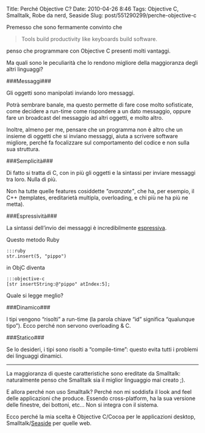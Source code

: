 Title: Perché Objective C?
Date: 2010-04-26 8:46
Tags: Objective C, Smalltalk, Robe da nerd, Seaside
Slug: post/551290299/perche-objective-c

Premesso che sono fermamente convinto che
>Tools build productivity like keyboards build software.

penso che programmare con Objective C presenti molti vantaggi.

Ma quali sono le peculiarità che lo rendono migliore della maggioranza degli altri linguaggi?

###Messaggi###

Gli oggetti sono manipolati inviando loro messaggi.

Potrà sembrare banale, ma questo permette di fare cose molto sofisticate, come decidere a run-time come rispondere a un dato messaggio, oppure fare un broadcast del messaggio ad altri oggetti, e molto altro.

Inoltre, almeno per me, pensare che un programma non è altro che un insieme di oggetti che si inviano messaggi, aiuta a scrivere software migliore, perché fa focalizzare sul comportamento del codice e non sulla sua struttura.

###Semplicità###

Di fatto si tratta di C, con in più gli oggetti e la sintassi per inviare messaggi tra loro. Nulla di più.

Non ha tutte quelle features cosiddette *"avanzate"*, che ha, per esempio, il C++ (templates, ereditarietà multipla, overloading, e chi più ne ha più ne metta).

###Espressività###

La sintassi dell’invio dei messaggi è incredibilmente [espressiva][asserzioni].

[asserzioni]: /post/540519014/asserzioni-in-objective-c/

Questo metodo Ruby

    :::ruby
    str.insert(5, "pippo")

in ObjC diventa

    :::objective-c
    [str insertString:@"pippo" atIndex:5];

Quale si legge meglio?

###Dinamico###

I tipi vengono “risolti” a run-time (la parola chiave “id” significa “qualunque tipo”). Ecco perché non servono overloading & C.

###Statico###

Se lo desideri, i tipi sono risolti a “compile-time”: questo evita tutti i problemi dei linguaggi dinamici.

____

La maggioranza di queste caratteristiche sono ereditate da Smalltalk: naturalmente penso che Smalltalk sia il miglior linguaggio mai creato ;).

E allora perché non uso Smalltalk? Perché non mi soddisfa il look and feel delle applicazioni che produce. Essendo cross-platform, ha la sua versione delle finestre, dei bottoni, etc… Non si integra con il sistema.

Ecco perché la mia scelta è Objective C/Cocoa per le applicazioni desktop, Smalltalk/[Seaside][] per quelle web.

[Seaside]: http://www.seaside.st/
